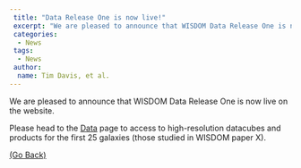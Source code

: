 ```yaml
---
 title: "Data Release One is now live!"
 excerpt: "We are pleased to announce that WISDOM Data Release One is now live on the website."
 categories:
  - News
 tags:
  - News
 author:
  name: Tim Davis, et al.
---
```


We are pleased to announce that WISDOM Data Release One is now live on the website. <br>

Please head to the <a href='https://wisdom-project.org/data'>Data</a> page to access to high-resolution datacubes and products for the first 25 galaxies (those studied in WISDOM paper X). 

<a href="#" onclick="history.go(-1)">(Go Back)</a>

